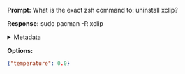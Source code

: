 **Prompt:**
What is the exact zsh command to: uninstall xclip?


**Response:**
sudo pacman -R xclip

<details><summary>Metadata</summary>

- Duration: 1027 ms
- Datetime: 2023-09-01T19:11:32.180384
- Model: gpt-3.5-turbo-0613

</details>

**Options:**
```json
{"temperature": 0.0}
```

